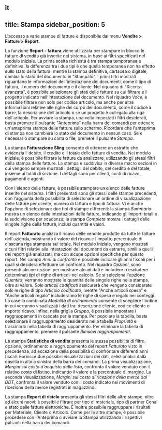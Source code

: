 it
---
title: Stampa
sidebar_position: 5
---

L'accesso a varie stampe di fatture è disponibile dal menu **Vendite > Fatture > Report**.

La funzione **Report - fattura** viene utilizzata per stampare in blocco le fatture di vendita già inserite nel sistema, in base ai filtri specificati nel modulo iniziale. La prima scelta richiesta è tra stampa temporanea e definitiva: la differenza tra i due tipi è che quella temporanea non ha effetto sullo stato della fattura, mentre la stampa definitiva, cartacea o digitale, cambia lo stato del documento in "Stampato". I primi filtri mostrati riguardano le informazioni dell'intestazione dei documenti, come il tipo di fattura, il numero del documento e il cliente. Nel riquadro di "Ricerca avanzata", è possibile selezionare gli stati delle fatture su cui filtrare e il progetto indicato nell'intestazione del documento.
Nel riquadro *Voce*, è possibile filtrare non solo per codice articolo, ma anche per altre informazioni relative alle righe del corpo del documento, come il codice a barre, la descrizione dell'articolo o se un progetto è collegato alla riga dell'articolo.
Per avviare la stampa, una volta impostati i filtri desiderati, basta premere il pulsante "Anteprima" nella barra dei comandi per ottenere un'anteprima stampa delle fatture sullo schermo. Ricordare che l'anteprima di stampa non cambierà lo stato del documento in nessun caso. Se è necessario stampare su carta o file, premere il pulsante *Stampa*.

La stampa **Fatturazione Sling** consente di ottenere un estratto che evidenzia il debito, il credito e il totale delle fatture di vendita.
Nel modulo iniziale, è possibile filtrare le fatture da analizzare, utilizzando gli stessi filtri della stampa delle fatture. La stampa è suddivisa in diverse macro sezioni in cui vengono sempre mostrati i dettagli del debito, del credito e del totale, insieme ai totali di sezione. I dettagli sono per clienti, conti di ricavo, pagamenti e agenti.

Con l'elenco delle fatture, è possibile stampare un elenco delle fatture inserite nel sistema.
I filtri presentati sono gli stessi delle stampe precedenti, con l'aggiunta della possibilità di selezionare un ordine di visualizzazione delle fatture per cliente, numero di fattura e tipo di fattura. Vi è anche l'opzione di selezionare due tipi di stampe differenti: la stampa *Sommario* mostra un elenco delle intestazioni delle fatture, indicando gli importi totali e la suddivisione per scadenze; la stampa *Completa* mostra i dettagli delle singole righe della fattura, inclusi quantità e valori.

Il report **Fatturato** analizza il ricavo delle vendite prodotte da tutte le fatture dell'azienda, mostrando il valore del ricavo e l'impatto percentuale di ciascuna riga stampata sul totale.
Nel modulo iniziale, vengono mostrati alcuni filtri relativi alle intestazioni dei documenti da estrarre, simili a quelli dei report già analizzati, ma con alcune opzioni specifiche per questo report.
Nel campo *Anni di confronto* è possibile indicare gli anni fiscali per i quali si desidera effettuare un confronto. Nel riquadro *Opzioni*, sono presenti alcune opzioni per mostrare alcuni dati e includere o escludere determinati tipi di righe di articoli nel calcolo. Se si seleziona l'opzione *Quantità*, verranno mostrate le quantità delle singole righe nella stampa, oltre al valore. *Solo articoli codificati* assicurerà che vengano considerate solo le righe di tipo *Articolo codificato*, mentre "Anche articoli spesa" e "Anche articoli regalo" includeranno le righe di spesa e regalo nei conteggi. La casella combinata *Modalità di ordinamento* consente di scegliere l'ordine in cui verranno visualizzati i dati tra: descrizione cliente, codice cliente o importo ricavo. Infine, nella griglia *Gruppo*, è possibile impostare i raggruppamenti in cascata per la stampa. Per popolare la tabella, basta selezionare il raggruppamento desiderato nella tabella *Proprietà* e trascinarlo nella tabella di raggruppamento. Per eliminare la tabella di raggruppamento, premere il pulsante *Rimuovi raggruppamenti*.

La stampa **Statistiche di vendita** presenta le stesse possibilità di filtro, opzione, ordinamento e raggruppamento del report *Fatturato* visto in precedenza, ad eccezione della possibilità di confrontare differenti anni fiscali. Fornisce due possibili visualizzazioni dei dati, selezionabili dalla casella in alto a sinistra della barra dei comandi. La prima visualizzazione, *Margini sul costo d'acquisto della lista*, confronta il valore venduto con il relativo costo di listino, indicando il valore e la percentuale di margine. La seconda visualizzazione, *Margini sul costo di ricezione della merce dal DDT*, confronta il valore venduto con il costo indicato nei movimenti di ricezione della merce registrati in magazzino.

La stampa **Report di riciclo** presenta gli stessi filtri delle altre stampe, oltre ad alcuni nuovi: è possibile filtrare per tipo di materiale, tipo di partner Conai e stato delle fatture elettroniche. È inoltre possibile raggruppare i risultati per Materiale, Cliente o Articolo.
Come per le altre stampe, è possibile procedere con l'Anteprima o avviare la Stampa utilizzando i rispettivi pulsanti nella barra dei comandi.